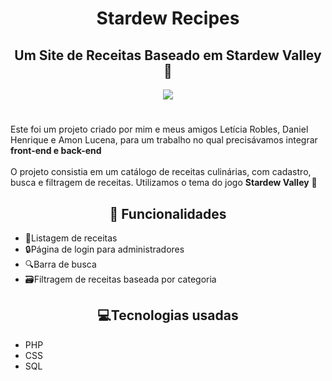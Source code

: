 <h1 align="center">Stardew Recipes</h1>
<h2 align="center">Um Site de Receitas Baseado em Stardew Valley 🐓 </h2>
<p align="center">
<img src="http://img.shields.io/static/v1?label=STATUS&message=FINALIZADO&color=191970&style=for-the-badge"/>
</p>
<h1></h1>
Este foi um projeto criado por mim e meus amigos Letícia Robles, Daniel Henrique e Amon Lucena, para um trabalho no qual precisávamos integrar <strong>front-end e back-end</strong>
<br><br>
O projeto consistia em um catálogo de receitas culinárias, com cadastro, busca e filtragem de receitas. Utilizamos o tema do jogo <strong>Stardew Valley</strong> 🌽 

<h2 align="center">🧰 Funcionalidades</h2>
<ul>
  <li>📝Listagem de receitas</li>
  <li>🔒Página de login para administradores</li>
  <li>🔍Barra de busca</li>
  <li>🗃️Filtragem de receitas baseada por categoria</li>
</ul>
<h2 align="center">💻Tecnologias usadas</h2>
<ul>
  <li>PHP</li>
  <li>CSS</li>
  <li>SQL</li>
</ul>
